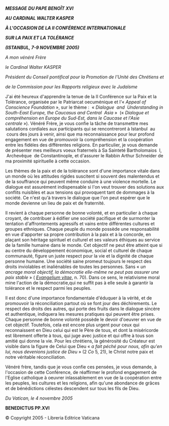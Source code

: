 ***MESSAGE*** ***DU PAPE BENOÎT XVI***

***AU CARDINAL WALTER KASPER***

***À L'OCCASION DE LA II CONFÉRENCE INTERNATIONALE***

***SUR LA PAIX ET LA TOLÉRANCE***

***(ISTANBUL, 7-9 NOVEMBRE 2005)***

*A mon vénéré Frère*

*le Cardinal Walter KASPER*

*Président du Conseil pontifical pour la Promotion de l'Unité des Chrétiens et*

*de la Commission pour les Rapports religieux avec le Judaïsme*

J'ai été heureux d'apprendre la tenue de la II Conférence sur la Paix et la Tolérance, organisée par le Patriarcat oecuménique et l'« *Appeal of Conscience Foundation* », sur le thème :  « *Dialogue  and  Understanding in South-East Europe, the Caucasus and Central  Asia* »  (« *Dialogue et compréhension en Europe du Sud-Est, dans le Caucase et l'Asie centrale* »). Vénéré Frère, je vous confie la tâche de transmettre mes salutations cordiales aux participants qui se rencontreront à Istanbul  au  cours des jours à venir, ainsi que ma reconnaissance pour leur profond engagement en vue de promouvoir la compréhension et la coopération entre les fidèles des différentes religions. En particulier, je vous demande de présenter mes meilleurs voeux fraternels à Sa Sainteté Bartholomaios  I,  Archevêque  de Constantinople, et d'assurer le Rabbin Arthur Schneider de ma proximité spirituelle à cette occasion.

Les thèmes de la paix et de la tolérance sont d'une importance vitale dans un monde où les attitudes rigides suscitent si souvent des malentendus et de la souffrance qui peuvent même conduire à une violence mortelle. Le dialogue est assurément indispensable si l'on veut trouver des solutions aux conflits nuisibles et aux tensions qui provoquent tant de dommages à la société. Ce n'est qu'à travers le dialogue que l'on peut espérer que le monde devienne un lieu de paix et de fraternité.

Il revient à chaque personne de bonne volonté, et en particulier à chaque croyant, de contribuer à édifier une société pacifique et de surmonter la tentation d'affrontements agressifs et vains entre différentes cultures et groupes ethniques. Chaque peuple du monde possède une responsabilité en vue d'apporter sa propre contribution à la paix et à la concorde, en plaçant son héritage spirituel et culturel et ses valeurs éthiques au service de la famille humaine dans le monde. Cet objectif ne peut être atteint que si au centre du développement économique, social et culturel de chaque communauté, figure un juste respect pour la vie et la dignité de chaque personne humaine. Une société saine promeut toujours le respect des droits inviolables et inaliénables de toutes les personnes. Sans « *un ancrage moral objectif, la démocratie elle-même ne peut pas assurer une paix stable* » ( *[Evangelium vitae](/content/john-paul-ii/fr/encyclicals/documents/hf_jp-ii_enc_25031995_evangelium-vitae.html)*, n. 70). Dans ce sens, le relativisme moral mine l'action de la démocratie,qui ne suffit pas à elle seule à garantir la tolérance et le respect parmi les peuples.

Il est donc d'une importance fondamentale d'éduquer à la vérité, et de promouvoir la réconciliation partout où se font jour des déchirements. Le respect des droits des autres, qui porte des fruits dans le dialogue sincère et authentique, indiquera les mesures pratiques qui peuvent être prises. Chaque personne de bonne volonté possède le devoir d'oeuvrer en vue de cet objectif. Toutefois, cela est encore plus urgent pour ceux qui reconnaissent en Dieu celui qui est le Père de tous, et dont la miséricorde est librement offerte à tous, qui juge avec justice et qui offre à tous son amitié qui donne la vie. Pour les chrétiens, la générosité du Créateur est visible dans la figure de Celui que Dieu « *a fait péché pour nous, afin qu'en lui, nous devenions justice de Dieu* » (2 *Co* 5, 21), le Christ notre paix et notre véritable réconciliation.

Vénéré frère, tandis que je vous confie ces pensées, je vous demande, à l'occasion de cette Conférence, de réaffirmer le profond engagement de l'Eglise catholique à oeuvrer inlassablement en vue de la coopération entre les peuples, les cultures et les religions, afin qu'une abondance de grâces et de bénédictions célestes descendent sur tous les fils de Dieu.

*Du Vatican, le 4 novembre 2005*

**BENEDICTUS PP.XVI**

© Copyright 2005 - Libreria Editrice Vaticana